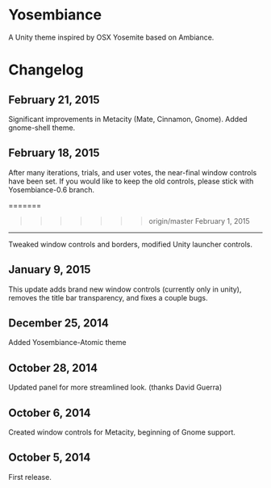 Yosembiance
===========
A Unity theme inspired by OSX Yosemite based on Ambiance.


Changelog
=========

February 21, 2015
----------------------
Significant improvements in Metacity (Mate, Cinnamon, Gnome).  Added gnome-shell theme.

February 18, 2015
----------------------
After many iterations, trials, and user votes, the near-final window controls have been set.  If you would like to keep the old controls, please stick with Yosembiance-0.6 branch.

=======
>>>>>>> origin/master
February 1, 2015
----------------------
Tweaked window controls and borders, modified Unity launcher controls.

January 9, 2015
----------------------
This update adds brand new window controls (currently only in unity), removes the title bar transparency, and fixes a couple bugs.

December 25, 2014
----------------------
Added Yosembiance-Atomic theme

October 28, 2014
----------------------
Updated panel for more streamlined look. (thanks David Guerra)

October 6, 2014
----------------------
Created window controls for Metacity, beginning of Gnome support.

October 5, 2014
----------------------
First release.
